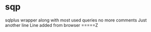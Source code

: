 # sqp
sqlplus wrapper along with most used queries
no more comments
Just another line
Line added from browser
=====Z

